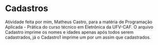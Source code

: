 # Cadastros
Atividade feita por mim, Matheus Castro, para a matéria de Programação Aplicada - Prática do curso técnico em Eletrônica da UFV-CAF.
 O arquivo Cadastro imprime os nomes e idades apenas após todos serem cadastrados, já o Cadastro1 imprime um por um assim que cadastrados.
